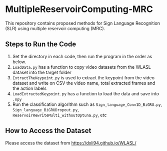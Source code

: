 # MultipleReservoirComputing-MRC
This repository contains proposed methods for Sign Language Recognition (SLR) using multiple reservoir computing (MRC).

## Steps to Run the Code

1. Set the directory in each code, then run the program in the order as below.
2. `LoadData.py` has a function to copy video datasets from the WLASL dataset into the target folder
3. `ExtractTheKeypoint.py` is used to extract the keypoint from the video dataset and write on CSV the video name, total extracted frames and the action labels
4. `LoadExtractedKeypoint.py` has a function to load the data and save into `.npy`
5. Run the classification algorithm such as `Sign_language_Conv1D_BiGRU.py`, `Sign_language_BiGRUDropout.py`, `ReservoirRewriteMulti_withoutOptuna.py`, etc

## How to Access the Dataset

Please access the dataset from https://dxli94.github.io/WLASL/
